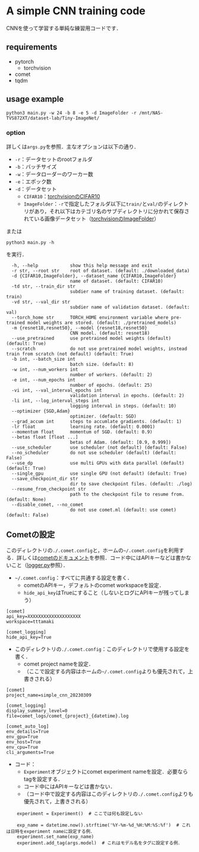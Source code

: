 # A simple CNN training code

CNNを使って学習する単純な練習用コードです．

## requirements

- pytorch
  - torchvision
- comet
- tqdm

## usage example

```:bash
python3 main.py -w 24 -b 8 -e 5 -d ImageFolder -r /mnt/NAS-TVS872XT/dataset-lab/Tiny-ImageNet/
```

### option

詳しくは`args.py`を参照．主なオプションは以下の通り．

- `-r`：データセットのrootフォルダ
- `-b`：バッチサイズ
- `-w`：データローダーのワーカー数
- `-e`：エポック数
- `-d`：データセット
  - `CIFAR10`：[torchvisionのCIFAR10](https://pytorch.org/vision/main/generated/torchvision.datasets.CIFAR10.html)
  - `ImageFolder`：`-r`で指定したフォルダ以下に`train/`と`val/`のディレクトリがあり，それ以下はカテゴリ名のサブディレクトリに分かれて保存されている画像データセット（[torchvisionのImageFolder](https://pytorch.org/vision/main/generated/torchvision.datasets.ImageFolder.html)）

または

```:bash
python3 main.py -h
```

を実行．

```:text
  -h, --help            show this help message and exit
  -r str, --root str    root of dataset. (default: ./downloaded_data)
  -d {CIFAR10,ImageFolder}, --dataset_name {CIFAR10,ImageFolder}
                        name of dataset. (default: CIFAR10)
  -td str, --train_dir str
                        subdier name of training dataset. (default: train)
  -vd str, --val_dir str
                        subdier name of validation dataset. (default: val)
  --torch_home str      TORCH_HOME environment variable where pre-trained model weights are stored. (default: ./pretrained_models)
  -m {resnet18,resnet50}, --model {resnet18,resnet50}
                        CNN model. (default: resnet18)
  --use_pretrained      use pretrained model weights (default) (default: True)
  --scratch             do not use pretrained model weights, instead train from scratch (not default) (default: True)
  -b int, --batch_size int
                        batch size. (default: 8)
  -w int, --num_workers int
                        number of workers. (default: 2)
  -e int, --num_epochs int
                        number of epochs. (default: 25)
  -vi int, --val_interval_epochs int
                        validation interval in epochs. (default: 2)
  -li int, --log_interval_steps int
                        logging interval in steps. (default: 10)
  --optimizer {SGD,Adam}
                        optimizer. (default: SGD)
  --grad_accum int      steps to accumlate gradients. (default: 1)
  -lr float             learning rate. (default: 0.0001)
  --momentum float      momentum of SGD. (default: 0.9)
  --betas float [float ...]
                        betas of Adam. (default: [0.9, 0.999])
  --use_scheduler       use scheduler (not default) (default: False)
  --no_scheduler        do not use scheduler (default) (default: False)
  --use_dp              use multi GPUs with data parallel (default) (default: True)
  --single_gpu          use single GPU (not default) (default: True)
  --save_checkpoint_dir str
                        dir to save checkpoint files. (default: ./log)
  --resume_from_checkpoint str
                        path to the checkpoint file to resume from. (default: None)
  --disable_comet, --no_comet
                        do not use comet.ml (default: use comet) (default: False)
```

## Cometの設定

このディレクトリの`./.comet.config`と，ホームの`~/.comet.config`を利用する．詳しくは[cometのドキュメント](https://www.comet.com/docs/v2/api-and-sdk/python-sdk/advanced/configuration/)を参照．コード中にはAPIキーなどは書かないこと（[logger.py](./logger.py)参照）．

- `~/.comet.config`：すべてに共通する設定を書く．
  - cometのAPIキー，デフォルトのcomet workspaceを設定．
  - `hide_api_key`はTrueにすること（しないとログにAPIキーが残ってしまう）

```ini:
[comet]
api_key=XXXXXXXXXXXXXXXXXXXX
workspace=tttamaki

[comet_logging]
hide_api_key=True
```

- このディレクトリの`./.comet.config`：このディレクトリで使用する設定を書く．
  - comet project nameを設定．
  - （ここで設定する内容はホームの`~/.comet.config`よりも優先されて，上書きされる）

```ini:
[comet]
project_name=simple_cnn_20230309

[comet_logging]
display_summary_level=0
file=comet_logs/comet_{project}_{datetime}.log

[comet_auto_log]
env_details=True
env_gpu=True
env_host=True
env_cpu=True
cli_arguments=True
```

- コード：
  - `Experiment`オブジェクトにcomet experiment nameを設定．必要ならtagを設定する．
  - コード中にはAPIキーなどは書かない．
  - （コード中で設定する内容はこのディレクトリの`./.comet.config`よりも優先されて，上書きされる）

```python:
    experiment = Experiment()  # ここでは何も設定しない

    exp_name = datetime.now().strftime('%Y-%m-%d_%H:%M:%S:%f')  # これは日時をexperiment nameに設定する例．
    experiment.set_name(exp_name)
    experiment.add_tag(args.model)  # これはモデル名をタグに設定する例．
```
